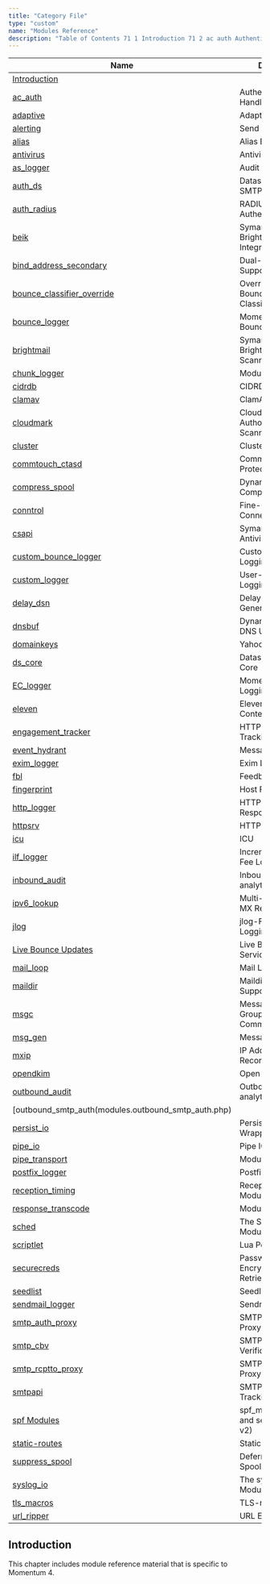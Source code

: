 ```yaml
---
title: "Category File"
type: "custom"
name: "Modules Reference"
description: "Table of Contents 71 1 Introduction 71 2 ac auth Authentication Handler 71 3 adaptive Adaptive Delivery 71 4 alerting Send Alerting Emails 71 5 alias Alias Expansion 71 6 antivirus Antivirus 71 7 as logger Audit Series Logger 71 8 auth ds Datasource based SMTP Authentication 71 9 auth..."
---
```



| Name | Description |
| ---- | ----------- | 
| [Introduction](/momentum/4/modules/#idp13700592) |   |
| [ac_auth](/momentum/4/modules/ac-auth) | Authentication Handler |
| [adaptive](/momentum/4/modules/4-adaptive) | Adaptive Delivery |
| [alerting](/momentum/4/modules/alerting) | Send Alerting Emails |
| [alias](/momentum/4/modules/alias) | Alias Expansion |
| [antivirus](/momentum/4/modules/4-antivirus) | Antivirus |
| [as_logger](/momentum/4/modules/as-logger) | Audit Series Logger |
| [auth_ds](/momentum/4/modules/auth-ds) | Datasource based SMTP Authentication |
| [auth_radius](/momentum/4/modules/auth-radius) | RADIUS based SMTP Authentication |
| [beik](/momentum/4/modules/beik) | Symantec Brightmail™ Engine Integration Kit |
| [bind_address_secondary](/momentum/4/modules/bind-address-secondary) | Dual-stack IPv4/IPv6 Support |
| [bounce_classifier_override](/momentum/4/modules/bounce-classifier-override) | Override/Augment Bounce Classifications |
| [bounce_logger](/momentum/4/modules/bounce-logger) | Momentum-Style Bounce Logging |
| [brightmail](/momentum/4/modules/brightmail) | Symantec Brightmail™ Content Scanning Support |
| [chunk_logger](/momentum/4/modules/chunk-logger) | Module |
| [cidrdb](/momentum/4/modules/cidrdb) | CIDRDB |
| [clamav](/momentum/4/modules/clamav) | ClamAV |
| [cloudmark](/momentum/4/modules/cloudmark) | Cloudmark Authority® Content Scanning |
| [cluster](/momentum/4/modules/4-modules-cluster) | Cluster |
| [commtouch_ctasd](/momentum/4/modules/commtouch) | Commtouch Spam Protection |
| [compress_spool](/momentum/4/modules/compress-spool) | Dynamic Spool Compression |
| [conntrol](/momentum/4/modules/conntrol) | Fine-Grained Connection Control |
| [csapi](/momentum/4/modules/csapi) | Symantec CSAPI Antivirus Support |
| [custom_bounce_logger](/momentum/4/modules/custom-bounce-logger) | Custom Bounce Logging |
| [custom_logger](/momentum/4/modules/custom-logger) | User-defined Logging |
| [delay_dsn](/momentum/4/modules/delay-dsn) | Delay DSN Generation |
| [dnsbuf](/momentum/4/modules/dnsbuf) | Dynamically Set the DNS UDP Buffer Size |
| [domainkeys](/momentum/4/modules/domainkeys) | Yahoo! DomainKeys |
| [ds_core](/momentum/4/modules/ds-core) | Datasource Query Core |
| [EC_logger](/momentum/4/modules/ec-logger) | Momentum-Style Logging |
| [eleven](/momentum/4/modules/eleven) | Eleven eXpurgate Content Scanning |
| [engagement_tracker](/momentum/4/modules/engage-tracker) | HTTP Engagement Tracking |
| [event_hydrant](/momentum/4/modules/event-hydrant) | Message Tracking |
| [exim_logger](/momentum/4/modules/exim-logger) | Exim Logging |
| [fbl](/momentum/4/modules/fbl) | Feedback Loop |
| [fingerprint](/momentum/4/modules/host-fingerprint) | Host Fingerprinting |
| [http_logger](/momentum/4/modules/http-logger) | HTTP Requests and Responses |
| [httpsrv](/momentum/4/modules/4-httpsrv) | HTTP Server |
| [icu](/momentum/4/modules/icu) | ICU |
| [ilf_logger](/momentum/4/modules/ilf-logger) | Incremental License Fee Logging |
| [inbound_audit](/momentum/4/modules/inbound-audit) | Inbound traffic analytics |
| [ipv6_lookup](/momentum/4/modules/ipv-6-lookup) | Multi-address-family MX Records |
| [jlog](/momentum/4/modules/jlog) | jlog-Formatted Logging |
| [Live Bounce Updates](/momentum/4/modules/live-bounce-updates) | Live Bounce Updates Service |
| [mail_loop](/momentum/4/modules/mail-loop) | Mail Loop Detection |
| [maildir](/momentum/4/modules/maildir) | Maildir Delivery Support |
| [msgc](/momentum/4/modules/msgc) | Message Systems Group Communication |
| [msg_gen](/momentum/4/modules/msg-gen) | Message Generation |
| [mxip](/momentum/4/modules/mxip) | IP Addresses In MX Records |
| [opendkim](/momentum/4/modules/opendkim) | Open Source DKIM |
| [outbound_audit](/momentum/4/modules/outbound-audit) | Outbound traffic analytics |
| [outbound_smtp_auth(modules.outbound_smtp_auth.php) |
| [persist_io](/momentum/4/modules/persistio) | Persistent IO Wrapper |
| [pipe_io](/momentum/4/modules/pipeio) | Pipe IO Wrapper |
| [pipe_transport](/momentum/4/modules/pipe-transport) | Module |
| [postfix_logger](/momentum/4/modules/postfix-logger) | Postfix Logging |
| [reception_timing](/momentum/4/modules/reception-timing) | Reception Timing Modules |
| [response_transcode](/momentum/4/modules/response-transcode) | Module |
| [sched](/momentum/4/modules/sched) | The Schedule Module |
| [scriptlet](/momentum/4/modules/scriptlet) | Lua Policy Scripts |
| [securecreds](/momentum/4/modules/securecreds) | Password Encryption/Credential Retrieval |
| [seedlist](/momentum/4/modules/seedlist) | Seedlist Integration |
| [sendmail_logger](/momentum/4/modules/sendmail-logger) | Sendmail Logging |
| [smtp_auth_proxy](/momentum/4/modules/smtp-auth-proxy) | SMTP Authentication Proxy |
| [smtp_cbv](/momentum/4/modules/smtp-cbv) | SMTP Callback Verification |
| [smtp_rcptto_proxy](/momentum/4/modules/smtp-rcptto-proxy) | SMTP Recipient-To Proxy |
| [smtpapi](/momentum/4/modules/smtpapi) | SMTP Engagement Tracking |
| [spf Modules](/momentum/4/modules/spf) | spf_macros, spf_v1, and senderid (SPF v2) |
| [static-routes](/momentum/4/modules/static-routes) | Static Routes |
| [suppress_spool](/momentum/4/modules/suppress-spool) | Deferred Message Spooling |
| [syslog_io](/momentum/4/modules/syslog-io) | The syslog_io Module |
| [tls_macros](/momentum/4/4-tls-macros) | TLS-related Logging |
| [url_ripper](/momentum/4/modules/url-ripper) | URL Extraction |


## <a name="idp13700592"></a> Introduction

This chapter includes module reference material that is specific to Momentum 4.